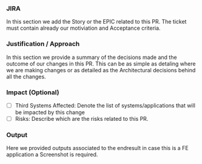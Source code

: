 ### JIRA

In this section we add the Story or the EPIC related to this PR. The ticket must contain already our motiviation and Acceptance criteria.

### Justification / Approach

In this section we provide a summary of the decisions made and the outcome of our changes in this PR. This can be as simple as detaling where we are making changes or as detailed as the Architectural decisions behind all the changes.

### Impact (Optional)

- [ ] Third Systems Affected: Denote the list of systems/applications that will be impacted by this change
- [ ] Risks: Describe which are the risks related to this PR.

### Output

Here we provided outputs associated to the endresult in case this is a FE application a Screenshot is required.
